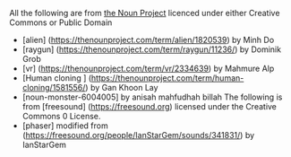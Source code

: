 All the following are from [the Noun Project](https://thenounproject.com) licenced under either Creative Commons or Public Domain

* [alien] (https://thenounproject.com/term/alien/1820539) by Minh Do
* [raygun] (https://thenounproject.com/term/raygun/11236/) by Dominik Grob
* [vr] (https://thenounproject.com/term/vr/2334639) by Mahmure Alp
* [Human cloning ] (https://thenounproject.com/term/human-cloning/1581556/) by Gan Khoon Lay
* [noun-monster-6004005]
by anisah mahfudhah billah
The following is from [freesound] (https://freesound.org) licensed under the Creative Commons 0 License. 
* [phaser] modified from (https://freesound.org/people/IanStarGem/sounds/341831/) by IanStarGem
